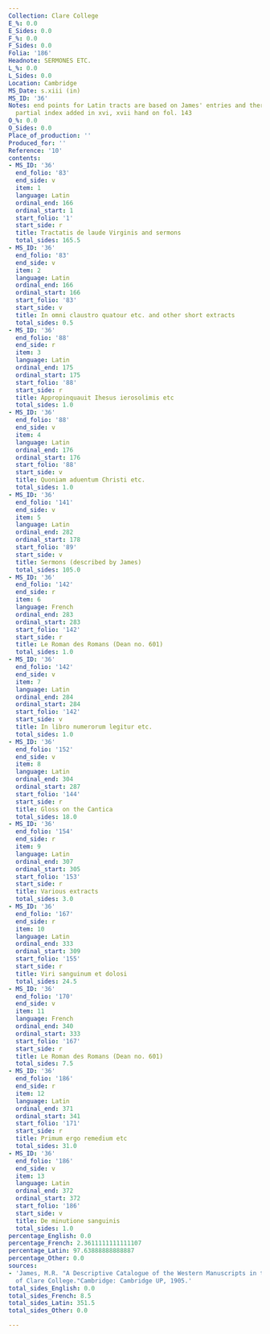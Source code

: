 ```yaml
---
Collection: Clare College
E_%: 0.0
E_Sides: 0.0
F_%: 0.0
F_Sides: 0.0
Folia: '186'
Headnote: SERMONES ETC.
L_%: 0.0
L_Sides: 0.0
Location: Cambridge
MS_Date: s.xiii (in)
MS_ID: '36'
Notes: end points for Latin tracts are based on James' entries and therefore approximate;
  partial index added in xvi, xvii hand on fol. 143
O_%: 0.0
O_Sides: 0.0
Place_of_production: ''
Produced_for: ''
Reference: '10'
contents:
- MS_ID: '36'
  end_folio: '83'
  end_side: v
  item: 1
  language: Latin
  ordinal_end: 166
  ordinal_start: 1
  start_folio: '1'
  start_side: r
  title: Tractatis de laude Virginis and sermons
  total_sides: 165.5
- MS_ID: '36'
  end_folio: '83'
  end_side: v
  item: 2
  language: Latin
  ordinal_end: 166
  ordinal_start: 166
  start_folio: '83'
  start_side: v
  title: In omni claustro quatour etc. and other short extracts
  total_sides: 0.5
- MS_ID: '36'
  end_folio: '88'
  end_side: r
  item: 3
  language: Latin
  ordinal_end: 175
  ordinal_start: 175
  start_folio: '88'
  start_side: r
  title: Appropinquauit Ihesus ierosolimis etc
  total_sides: 1.0
- MS_ID: '36'
  end_folio: '88'
  end_side: v
  item: 4
  language: Latin
  ordinal_end: 176
  ordinal_start: 176
  start_folio: '88'
  start_side: v
  title: Quoniam aduentum Christi etc.
  total_sides: 1.0
- MS_ID: '36'
  end_folio: '141'
  end_side: v
  item: 5
  language: Latin
  ordinal_end: 282
  ordinal_start: 178
  start_folio: '89'
  start_side: v
  title: Sermons (described by James)
  total_sides: 105.0
- MS_ID: '36'
  end_folio: '142'
  end_side: r
  item: 6
  language: French
  ordinal_end: 283
  ordinal_start: 283
  start_folio: '142'
  start_side: r
  title: Le Roman des Romans (Dean no. 601)
  total_sides: 1.0
- MS_ID: '36'
  end_folio: '142'
  end_side: v
  item: 7
  language: Latin
  ordinal_end: 284
  ordinal_start: 284
  start_folio: '142'
  start_side: v
  title: In libro numerorum legitur etc.
  total_sides: 1.0
- MS_ID: '36'
  end_folio: '152'
  end_side: v
  item: 8
  language: Latin
  ordinal_end: 304
  ordinal_start: 287
  start_folio: '144'
  start_side: r
  title: Gloss on the Cantica
  total_sides: 18.0
- MS_ID: '36'
  end_folio: '154'
  end_side: r
  item: 9
  language: Latin
  ordinal_end: 307
  ordinal_start: 305
  start_folio: '153'
  start_side: r
  title: Various extracts
  total_sides: 3.0
- MS_ID: '36'
  end_folio: '167'
  end_side: r
  item: 10
  language: Latin
  ordinal_end: 333
  ordinal_start: 309
  start_folio: '155'
  start_side: r
  title: Viri sanguinum et dolosi
  total_sides: 24.5
- MS_ID: '36'
  end_folio: '170'
  end_side: v
  item: 11
  language: French
  ordinal_end: 340
  ordinal_start: 333
  start_folio: '167'
  start_side: r
  title: Le Roman des Romans (Dean no. 601)
  total_sides: 7.5
- MS_ID: '36'
  end_folio: '186'
  end_side: r
  item: 12
  language: Latin
  ordinal_end: 371
  ordinal_start: 341
  start_folio: '171'
  start_side: r
  title: Primum ergo remedium etc
  total_sides: 31.0
- MS_ID: '36'
  end_folio: '186'
  end_side: v
  item: 13
  language: Latin
  ordinal_end: 372
  ordinal_start: 372
  start_folio: '186'
  start_side: v
  title: De minutione sanguinis
  total_sides: 1.0
percentage_English: 0.0
percentage_French: 2.3611111111111107
percentage_Latin: 97.63888888888887
percentage_Other: 0.0
sources:
- 'James, M.R. "A Descriptive Catalogue of the Western Manuscripts in the Library
  of Clare College."Cambridge: Cambridge UP, 1905.'
total_sides_English: 0.0
total_sides_French: 8.5
total_sides_Latin: 351.5
total_sides_Other: 0.0

---
```

